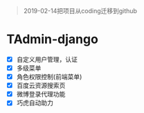 
> 2019-02-14把项目从coding迁移到github

# TAdmin-django

- [x] 自定义用户管理，认证
- [x] 多级菜单
- [x] 角色权限控制(前端菜单)
- [x] 百度云资源搜索页
- [x] 微博登录代理功能
- [x] 巧虎自动助力
